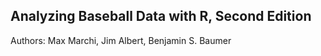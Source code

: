 ## Analyzing Baseball Data with R, Second Edition
Authors: Max Marchi, Jim Albert, Benjamin S. Baumer
